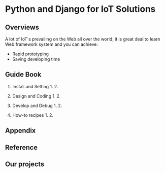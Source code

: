 # Python and Django for IoT Solutions
## Overviews

A lot of IoT's prevailing on the Web all over the world, 
it is great deal to learn Web framework system and you can achieve:

* Rapid prototyping
* Saving developing time


## Guide Book 

1. Install and Setting
   1. 
   2. 

2. Design and Coding
   1. 
   2. 

3. Develop and Debug
   1. 
   2. 

4. How-to recipes
   1. 
   2. 

## Appendix 


## Reference 


## Our projects

